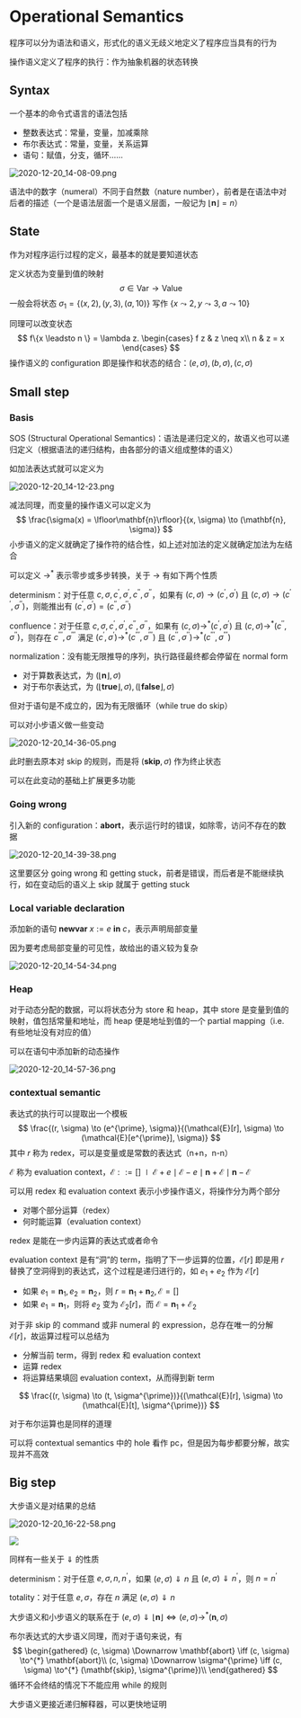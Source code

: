 # Operational Semantics

程序可以分为语法和语义，形式化的语义无歧义地定义了程序应当具有的行为

操作语义定义了程序的执行：作为抽象机器的状态转换

## Syntax

一个基本的命令式语言的语法包括

* 整数表达式：常量，变量，加减乘除
* 布尔表达式：常量，变量，关系运算
* 语句：赋值，分支，循环……

![2020-12-20_14-08-09.png](https://i.loli.net/2020/12/20/VLSHTvO6GpUkist.png)

语法中的数字（numeral）不同于自然数（nature number），前者是在语法中对后者的描述（一个是语法层面一个是语义层面，一般记为 $\lfloor \mathbf{n}\rfloor = n$）

## State

作为对程序运行过程的定义，最基本的就是要知道状态

定义状态为变量到值的映射
$$
\sigma \in \text{Var} \to \text{Value}
$$
一般会将状态 $\sigma_{1} = \{(x, 2), (y, 3), (a, 10)\}$ 写作 $\{x \leadsto 2, y \leadsto 3, a \leadsto 10\}$

同理可以改变状态
$$
f\{x \leadsto n \} = \lambda z.
\begin{cases}
f z & z \neq x\\
n & z = x
\end{cases}
$$
操作语义的 configuration 即是操作和状态的结合：$(e, \sigma), (b, \sigma), (c, \sigma)$

## Small step

### Basis

SOS (Structural Operational Semantics)：语法是递归定义的，故语义也可以递归定义（根据语法的递归结构，由各部分的语义组成整体的语义）

如加法表达式就可以定义为

![2020-12-20_14-12-23.png](https://i.loli.net/2020/12/20/vX2z4cM6thLlkOe.png)

减法同理，而变量的操作语义可以定义为
$$
\frac{\sigma(x) = \lfloor\mathbf{n}\rfloor}{(x, \sigma) \to (\mathbf{n}, \sigma)}
$$
小步语义的定义就确定了操作符的结合性，如上述对加法的定义就确定加法为左结合

可以定义 $\to^{*}$ 表示零步或多步转换，关于 $\to$ 有如下两个性质

determinism：对于任意 $c, \sigma, c^{\prime}, \sigma^{\prime}, c^{\prime\prime}, \sigma^{\prime\prime}$，如果有 $(c, \sigma) \to (c^{\prime}, \sigma^{\prime})$ 且 $(c, \sigma) \to (c^{\prime\prime}, \sigma^{\prime\prime})$，则能推出有 $(c^{\prime}, \sigma^{\prime}) = (c^{\prime\prime}, \sigma^{\prime\prime})$

confluence：对于任意 $c, \sigma, c^{\prime}, \sigma^{\prime}, c^{\prime\prime}, \sigma^{\prime\prime}$，如果有 $(c, \sigma) \to^{*} (c^{\prime}, \sigma^{\prime})$ 且 $(c, \sigma) \to^{*} (c^{\prime\prime}, \sigma^{\prime\prime})$，则存在 $c^{\prime\prime\prime}, \sigma^{\prime\prime\prime}$ 满足 $(c^{\prime}, \sigma^{\prime}) \to^{*} (c^{\prime\prime\prime}, \sigma^{\prime\prime\prime})$ 且 $(c^{\prime\prime}, \sigma^{\prime\prime}) \to^{*} (c^{\prime\prime\prime}, \sigma^{\prime\prime\prime})$

normalization：没有能无限推导的序列，执行路径最终都会停留在 normal form

* 对于算数表达式，为 $(\lfloor\mathbf{n}\rfloor, \sigma)$
* 对于布尔表达式，为 $(\lfloor\mathbf{true}\rfloor, \sigma), (\lfloor\mathbf{false}\rfloor, \sigma)$

但对于语句是不成立的，因为有无限循环（while true do skip）

可以对小步语义做一些变动

![2020-12-20_14-36-05.png](https://i.loli.net/2020/12/20/PQplGH82TKIJaz5.png)

此时删去原本对 skip 的规则，而是将 $(\mathbf{skip}, \sigma)$ 作为终止状态

可以在此变动的基础上扩展更多功能

### Going wrong

引入新的 configuration：$\mathbf{abort}$，表示运行时的错误，如除零，访问不存在的数据

![2020-12-20_14-39-38.png](https://i.loli.net/2020/12/20/sPSiTWhgwQGLklU.png)

这里要区分 going wrong 和 getting stuck，前者是错误，而后者是不能继续执行，如在变动后的语义上 skip 就属于 getting stuck

### Local variable declaration

添加新的语句 $\mathbf{newvar}\ x := e \ \mathbf{in}\ c$，表示声明局部变量

因为要考虑局部变量的可见性，故给出的语义较为复杂

![2020-12-20_14-54-34.png](https://i.loli.net/2020/12/20/opsGwAU368Sel5D.png)

### Heap

对于动态分配的数据，可以将状态分为 store 和 heap，其中 store 是变量到值的映射，值包括常量和地址，而 heap 便是地址到值的一个 partial mapping（i.e. 有些地址没有对应的值）

可以在语句中添加新的动态操作

![2020-12-20_14-57-36.png](https://i.loli.net/2020/12/20/tWRr3Xg6lQmAZxJ.png)

### contextual semantic

表达式的执行可以提取出一个模板
$$
\frac{(r, \sigma) \to (e^{\prime}, \sigma)}{(\mathcal{E}[r], \sigma) \to (\mathcal{E}[e^{\prime}], \sigma)}
$$
其中 $r$ 称为 redex，可以是变量或是常数的表达式（n+n，n-n）

$\mathcal{E}$ 称为 evaluation context，$\mathcal{E} ::= [] \mid \mathcal{E} + e \mid \mathcal{E} - e \mid \mathbf{n} + \mathcal{E} \mid \mathbf{n} - \mathcal{E}$

可以用 redex 和 evaluation context 表示小步操作语义，将操作分为两个部分

* 对哪个部分运算（redex）
* 何时能运算（evaluation context）

redex 是能在一步内运算的表达式或者命令

evaluation context 是有“洞”的 term，指明了下一步运算的位置，$\mathcal{E}[r]$ 即是用 $r$ 替换了空洞得到的表达式，这个过程是递归进行的，如 $e_{1} + e_{2}$ 作为 $\mathcal{E}[r]$

* 如果 $e_{1} = \mathbf{n}_{1}, e_{2} = \mathbf{n}_{2}$，则 $r = \mathbf{n}_{1} + \mathbf{n}_{2}, \mathcal{E} = []$
* 如果 $e_{1} = \mathbf{n}_{1}$，则将 $e_{2}$ 变为 $\mathcal{E}_{2}[r]$，而 $\mathcal{E} = \mathbf{n}_{1} + \mathcal{E}_{2}$

对于非 skip 的 command 或非 numeral 的 expression，总存在唯一的分解 $\mathcal{E}[r]$，故运算过程可以总结为

* 分解当前 term，得到 redex 和 evaluation context
* 运算 redex
* 将运算结果填回 evaluation context，从而得到新 term

$$
\frac{(r, \sigma) \to (t, \sigma^{\prime})}{(\mathcal{E}[r], \sigma) \to (\mathcal{E}[t], \sigma^{\prime})}
$$

对于布尔运算也是同样的道理

可以将 contextual semantics 中的 hole 看作 pc，但是因为每步都要分解，故实现并不高效

## Big step

大步语义是对结果的总结

![2020-12-20_16-22-58.png](https://i.loli.net/2020/12/20/zTRNAmVuyXdp1nv.png)

![](https://i.loli.net/2020/12/20/mFhbZzrfVsaAOG4.png)

同样有一些关于 $\Downarrow$ 的性质

determinism：对于任意 $e, \sigma, n, n^{\prime}$，如果 $(e, \sigma) \Downarrow n$ 且 $(e, \sigma) \Downarrow n^{\prime}$，则 $n = n^{\prime}$

totality：对于任意 $e, \sigma$，存在 $n$ 满足 $(e, \sigma) \Downarrow n$

大步语义和小步语义的联系在于 $(e, \sigma) \Downarrow \lfloor \mathbf{n} \rfloor \iff (e, \sigma) \to^{*} (\mathbf{n}, \sigma)$

布尔表达式的大步语义同理，而对于语句来说，有
$$
\begin{gathered}
(c, \sigma) \Downarrow \mathbf{abort} \iff (c, \sigma) \to^{*} \mathbf{abort}\\
(c, \sigma) \Downarrow \sigma^{\prime} \iff (c, \sigma) \to^{*} (\mathbf{skip}, \sigma^{\prime})\\
\end{gathered}
$$
循环不会终结的情况下不能应用 while 的规则

大步语义更接近递归解释器，可以更快地证明
